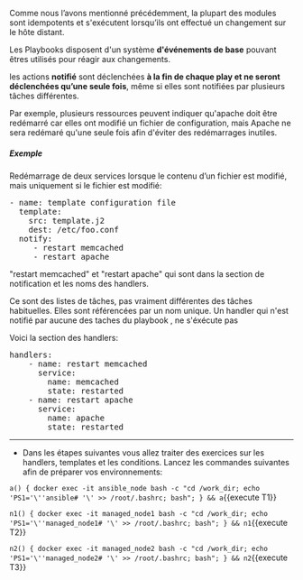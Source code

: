 
Comme nous l’avons mentionné précédemment, la plupart des modules sont idempotents et s'exécutent lorsqu’ils ont effectué un changement sur le hôte distant.

Les Playbooks disposent d'un système **d'événements de base** pouvant êtres utilisés pour réagir aux changements.

les actions **notifié** sont déclenchées **à la fin de chaque play et ne seront déclenchées qu’une seule fois**, même si elles sont notifiées par plusieurs tâches différentes.

Par exemple, plusieurs ressources peuvent indiquer qu'apache doit être redémarré car elles ont modifié un fichier de configuration, mais Apache ne sera redémaré qu'une seule fois afin d'éviter des redémarrages inutiles.

##### *Exemple*

Redémarrage de deux services lorsque le contenu d’un fichier est modifié, mais uniquement si le fichier est modifié:

<pre class="file">
- name: template configuration file
  template:
    src: template.j2
    dest: /etc/foo.conf
  notify:
     - restart memcached
     - restart apache
</pre>

"restart memcached" et "restart apache" qui sont dans la section de notification et les noms des handlers.

Ce sont des listes de tâches, pas vraiment différentes des tâches habituelles. Elles sont référencées par un nom unique.
Un handler qui n'est notifié par aucune des taches du playbook , ne s'éxécute pas

Voici la section des handlers:

<pre class="file">
handlers:
    - name: restart memcached
      service:
        name: memcached
        state: restarted
    - name: restart apache
      service:
        name: apache
        state: restarted
</pre>        

---

- Dans les étapes suivantes vous allez traiter des exercices sur les handlers, templates et les conditions. Lancez les commandes suivantes afin de préparer vos environnements:

`a() { docker exec -it ansible_node bash -c "cd /work_dir; echo 'PS1='\''ansible# '\' >> /root/.bashrc; bash"; } && a`{{execute T1}}

`n1() { docker exec -it managed_node1 bash -c "cd /work_dir; echo 'PS1='\''managed_node1# '\' >> /root/.bashrc; bash"; } && n1`{{execute T2}}

`n2() { docker exec -it managed_node2 bash -c "cd /work_dir; echo 'PS1='\''managed_node2# '\' >> /root/.bashrc; bash"; } && n2`{{execute T3}}
